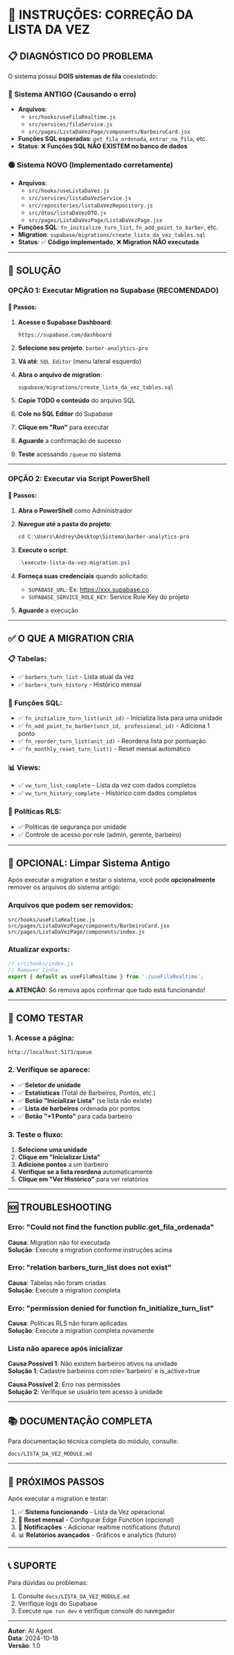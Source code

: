 # 🎯 INSTRUÇÕES: CORREÇÃO DA LISTA DA VEZ

## 📋 DIAGNÓSTICO DO PROBLEMA

O sistema possui **DOIS sistemas de fila** coexistindo:

### 🔴 Sistema ANTIGO (Causando o erro)

- **Arquivos**:
  - `src/hooks/useFilaRealtime.js`
  - `src/services/filaService.js`
  - `src/pages/ListaDaVezPage/components/BarbeiroCard.jsx`
- **Funções SQL esperadas**: `get_fila_ordenada`, `entrar_na_fila`, etc.
- **Status**: ❌ **Funções SQL NÃO EXISTEM no banco de dados**

### 🟢 Sistema NOVO (Implementado corretamente)

- **Arquivos**:
  - `src/hooks/useListaDaVez.js`
  - `src/services/listaDaVezService.js`
  - `src/repositories/listaDaVezRepository.js`
  - `src/dtos/listaDaVezDTO.js`
  - `src/pages/ListaDaVezPage/ListaDaVezPage.jsx`
- **Funções SQL**: `fn_initialize_turn_list`, `fn_add_point_to_barber`, etc.
- **Migration**: `supabase/migrations/create_lista_da_vez_tables.sql`
- **Status**: ✅ **Código implementado**, ❌ **Migration NÃO executada**

---

## 🎯 SOLUÇÃO

### OPÇÃO 1: Executar Migration no Supabase (RECOMENDADO)

#### 📌 Passos:

1. **Acesse o Supabase Dashboard**:

   ```
   https://supabase.com/dashboard
   ```

2. **Selecione seu projeto**: `barber-analytics-pro`

3. **Vá até**: `SQL Editor` (menu lateral esquerdo)

4. **Abra o arquivo de migration**:

   ```
   supabase/migrations/create_lista_da_vez_tables.sql
   ```

5. **Copie TODO o conteúdo** do arquivo SQL

6. **Cole no SQL Editor** do Supabase

7. **Clique em "Run"** para executar

8. **Aguarde** a confirmação de sucesso

9. **Teste** acessando `/queue` no sistema

---

### OPÇÃO 2: Executar via Script PowerShell

#### 📌 Passos:

1. **Abra o PowerShell** como Administrador

2. **Navegue até a pasta do projeto**:

   ```powershell
   cd C:\Users\Andrey\Desktop\Sistema\barber-analytics-pro
   ```

3. **Execute o script**:

   ```powershell
   .\execute-lista-da-vez-migration.ps1
   ```

4. **Forneça suas credenciais** quando solicitado:
   - `SUPABASE_URL`: Ex: https://xxx.supabase.co
   - `SUPABASE_SERVICE_ROLE_KEY`: Service Role Key do projeto

5. **Aguarde** a execução

---

## ✅ O QUE A MIGRATION CRIA

### 📋 Tabelas:

- ✅ `barbers_turn_list` - Lista atual da vez
- ✅ `barbers_turn_history` - Histórico mensal

### 🔧 Funções SQL:

- ✅ `fn_initialize_turn_list(unit_id)` - Inicializa lista para uma unidade
- ✅ `fn_add_point_to_barber(unit_id, professional_id)` - Adiciona 1 ponto
- ✅ `fn_reorder_turn_list(unit_id)` - Reordena lista por pontuação
- ✅ `fn_monthly_reset_turn_list()` - Reset mensal automático

### 📊 Views:

- ✅ `vw_turn_list_complete` - Lista da vez com dados completos
- ✅ `vw_turn_history_complete` - Histórico com dados completos

### 🔐 Políticas RLS:

- ✅ Políticas de segurança por unidade
- ✅ Controle de acesso por role (admin, gerente, barbeiro)

---

## 🧹 OPCIONAL: Limpar Sistema Antigo

Após executar a migration e testar o sistema, você pode **opcionalmente** remover os arquivos do sistema antigo:

### Arquivos que podem ser removidos:

```
src/hooks/useFilaRealtime.js
src/pages/ListaDaVezPage/components/BarbeiroCard.jsx
src/pages/ListaDaVezPage/components/index.js
```

### Atualizar exports:

```javascript
// src/hooks/index.js
// Remover linha:
export { default as useFilaRealtime } from './useFilaRealtime';
```

**⚠️ ATENÇÃO**: Só remova após confirmar que tudo está funcionando!

---

## 🧪 COMO TESTAR

### 1. Acesse a página:

```
http://localhost:5173/queue
```

### 2. Verifique se aparece:

- ✅ **Seletor de unidade**
- ✅ **Estatísticas** (Total de Barbeiros, Pontos, etc.)
- ✅ **Botão "Inicializar Lista"** (se lista não existe)
- ✅ **Lista de barbeiros** ordenada por pontos
- ✅ **Botão "+1 Ponto"** para cada barbeiro

### 3. Teste o fluxo:

1. **Selecione uma unidade**
2. **Clique em "Inicializar Lista"**
3. **Adicione pontos** a um barbeiro
4. **Verifique se a lista reordena** automaticamente
5. **Clique em "Ver Histórico"** para ver relatórios

---

## 🆘 TROUBLESHOOTING

### Erro: "Could not find the function public.get_fila_ordenada"

**Causa**: Migration não foi executada  
**Solução**: Execute a migration conforme instruções acima

### Erro: "relation barbers_turn_list does not exist"

**Causa**: Tabelas não foram criadas  
**Solução**: Execute a migration completa

### Erro: "permission denied for function fn_initialize_turn_list"

**Causa**: Políticas RLS não foram aplicadas  
**Solução**: Execute a migration completa novamente

### Lista não aparece após inicializar

**Causa Possível 1**: Não existem barbeiros ativos na unidade  
**Solução 1**: Cadastre barbeiros com role='barbeiro' e is_active=true

**Causa Possível 2**: Erro nas permissões  
**Solução 2**: Verifique se usuário tem acesso à unidade

---

## 📚 DOCUMENTAÇÃO COMPLETA

Para documentação técnica completa do módulo, consulte:

```
docs/LISTA_DA_VEZ_MODULE.md
```

---

## 🎉 PRÓXIMOS PASSOS

Após executar a migration e testar:

1. ✅ **Sistema funcionando** - Lista da Vez operacional
2. 🔄 **Reset mensal** - Configurar Edge Function (opcional)
3. 📱 **Notificações** - Adicionar realtime notifications (futuro)
4. 📊 **Relatórios avançados** - Gráficos e analytics (futuro)

---

## 📞 SUPORTE

Para dúvidas ou problemas:

1. Consulte `docs/LISTA_DA_VEZ_MODULE.md`
2. Verifique logs do Supabase
3. Execute `npm run dev` e verifique console do navegador

---

**Autor**: AI Agent  
**Data**: 2024-10-18  
**Versão**: 1.0
